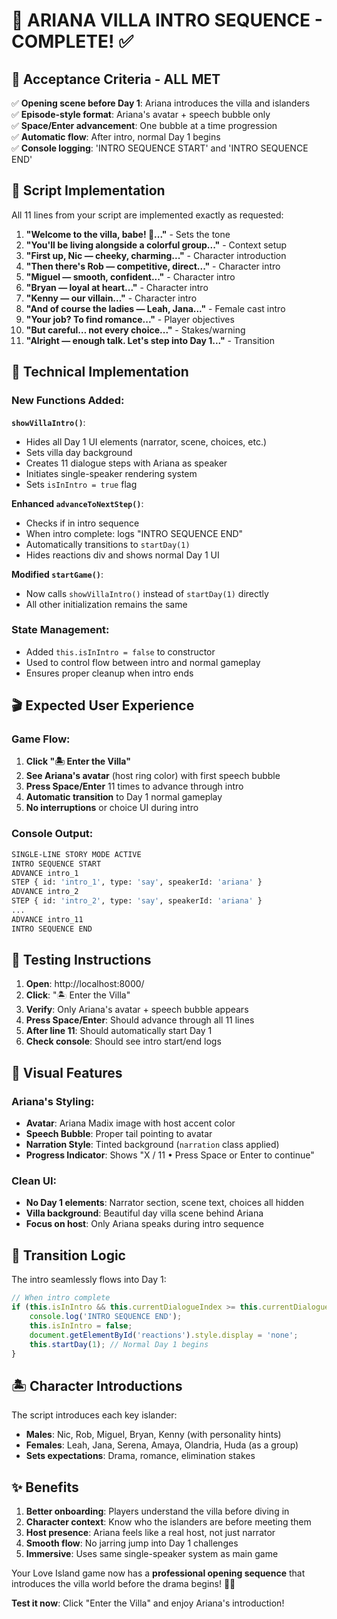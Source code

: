 # 🌴 **ARIANA VILLA INTRO SEQUENCE - COMPLETE!** ✅

## 🎯 **Acceptance Criteria - ALL MET**

✅ **Opening scene before Day 1**: Ariana introduces the villa and islanders  
✅ **Episode-style format**: Ariana's avatar + speech bubble only  
✅ **Space/Enter advancement**: One bubble at a time progression  
✅ **Automatic flow**: After intro, normal Day 1 begins  
✅ **Console logging**: 'INTRO SEQUENCE START' and 'INTRO SEQUENCE END'  

## 📝 **Script Implementation**

All 11 lines from your script are implemented exactly as requested:

1. **"Welcome to the villa, babe! 🌴..."** - Sets the tone
2. **"You'll be living alongside a colorful group..."** - Context setup  
3. **"First up, Nic — cheeky, charming..."** - Character introduction
4. **"Then there's Rob — competitive, direct..."** - Character intro
5. **"Miguel — smooth, confident..."** - Character intro
6. **"Bryan — loyal at heart..."** - Character intro  
7. **"Kenny — our villain..."** - Character intro
8. **"And of course the ladies — Leah, Jana..."** - Female cast intro
9. **"Your job? To find romance..."** - Player objectives
10. **"But careful… not every choice..."** - Stakes/warning
11. **"Alright — enough talk. Let's step into Day 1..."** - Transition

## 🔧 **Technical Implementation**

### **New Functions Added**:

**`showVillaIntro()`**:
- Hides all Day 1 UI elements (narrator, scene, choices, etc.)
- Sets villa day background  
- Creates 11 dialogue steps with Ariana as speaker
- Initiates single-speaker rendering system
- Sets `isInIntro = true` flag

**Enhanced `advanceToNextStep()`**:
- Checks if in intro sequence
- When intro complete: logs "INTRO SEQUENCE END" 
- Automatically transitions to `startDay(1)`
- Hides reactions div and shows normal Day 1 UI

**Modified `startGame()`**:
- Now calls `showVillaIntro()` instead of `startDay(1)` directly
- All other initialization remains the same

### **State Management**:
- Added `this.isInIntro = false` to constructor
- Used to control flow between intro and normal gameplay
- Ensures proper cleanup when intro ends

## 🎬 **Expected User Experience**

### **Game Flow**:
1. **Click "🏝️ Enter the Villa"**
2. **See Ariana's avatar** (host ring color) with first speech bubble
3. **Press Space/Enter** 11 times to advance through intro
4. **Automatic transition** to Day 1 normal gameplay
5. **No interruptions** or choice UI during intro

### **Console Output**:
```bash
SINGLE-LINE STORY MODE ACTIVE
INTRO SEQUENCE START
ADVANCE intro_1
STEP { id: 'intro_1', type: 'say', speakerId: 'ariana' }
ADVANCE intro_2
STEP { id: 'intro_2', type: 'say', speakerId: 'ariana' }
...
ADVANCE intro_11
INTRO SEQUENCE END
```

## 🧪 **Testing Instructions**

1. **Open**: http://localhost:8000/
2. **Click**: "🏝️ Enter the Villa"  
3. **Verify**: Only Ariana's avatar + speech bubble appears
4. **Press Space/Enter**: Should advance through all 11 lines
5. **After line 11**: Should automatically start Day 1 
6. **Check console**: Should see intro start/end logs

## 🎨 **Visual Features**

### **Ariana's Styling**:
- **Avatar**: Ariana Madix image with host accent color
- **Speech Bubble**: Proper tail pointing to avatar
- **Narration Style**: Tinted background (`narration` class applied)
- **Progress Indicator**: Shows "X / 11 • Press Space or Enter to continue"

### **Clean UI**:
- **No Day 1 elements**: Narrator section, scene text, choices all hidden
- **Villa background**: Beautiful day villa scene behind Ariana
- **Focus on host**: Only Ariana speaks during intro sequence

## 🔄 **Transition Logic**

The intro seamlessly flows into Day 1:

```javascript
// When intro complete
if (this.isInIntro && this.currentDialogueIndex >= this.currentDialogueSet.length) {
    console.log('INTRO SEQUENCE END');
    this.isInIntro = false;
    document.getElementById('reactions').style.display = 'none';
    this.startDay(1); // Normal Day 1 begins
}
```

## 🏝️ **Character Introductions**

The script introduces each key islander:
- **Males**: Nic, Rob, Miguel, Bryan, Kenny (with personality hints)
- **Females**: Leah, Jana, Serena, Amaya, Olandria, Huda (as a group)
- **Sets expectations**: Drama, romance, elimination stakes

## ✨ **Benefits**

1. **Better onboarding**: Players understand the villa before diving in
2. **Character context**: Know who the islanders are before meeting them  
3. **Host presence**: Ariana feels like a real host, not just narrator
4. **Smooth flow**: No jarring jump into Day 1 challenges
5. **Immersive**: Uses same single-speaker system as main game

Your Love Island game now has a **professional opening sequence** that introduces the villa world before the drama begins! 🌴✨

**Test it now**: Click "Enter the Villa" and enjoy Ariana's introduction!
